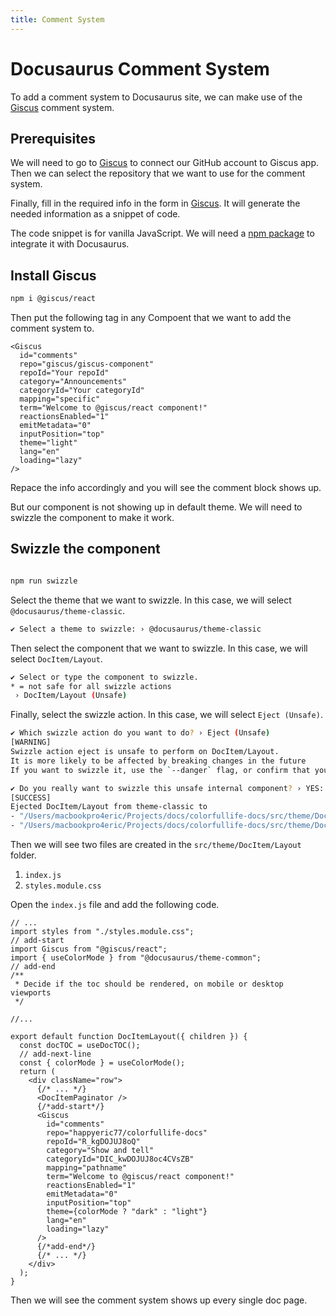 ```yaml
---
title: Comment System
---
```


# Docusaurus Comment System

To add a comment system to Docusaurus site, we can make use of the [Giscus](https://giscus.app/) comment system.

## Prerequisites

We will need to go to [Giscus](https://giscus.app/) to connect our GitHub account to Giscus app. Then we can select the repository that we want to use for the comment system.

Finally, fill in the required info in the form in [Giscus](https://giscus.app/). It will generate the needed information as a snippet of code.

The code snippet is for vanilla JavaScript. We will need a [npm package](https://github.com/giscus/giscus-component) to integrate it with Docusaurus.

## Install Giscus

```bash
npm i @giscus/react
```

Then put the following tag in any Compoent that we want to add the comment system to.

```tsx
<Giscus
  id="comments"
  repo="giscus/giscus-component"
  repoId="Your repoId"
  category="Announcements"
  categoryId="Your categoryId"
  mapping="specific"
  term="Welcome to @giscus/react component!"
  reactionsEnabled="1"
  emitMetadata="0"
  inputPosition="top"
  theme="light"
  lang="en"
  loading="lazy"
/>
```

Repace the info accordingly and you will see the comment block shows up.

But our component is not showing up in default theme. We will need to swizzle the component to make it work.

## Swizzle the component

```bash

npm run swizzle

```

Select the theme that we want to swizzle. In this case, we will select `@docusaurus/theme-classic`.

```bash
✔ Select a theme to swizzle: › @docusaurus/theme-classic
```

Then select the component that we want to swizzle. In this case, we will select `DocItem/Layout`.

```bash
✔ Select or type the component to swizzle.
* = not safe for all swizzle actions
 › DocItem/Layout (Unsafe)

```

Finally, select the swizzle action. In this case, we will select `Eject (Unsafe)`.

```bash
✔ Which swizzle action do you want to do? › Eject (Unsafe)
[WARNING]
Swizzle action eject is unsafe to perform on DocItem/Layout.
It is more likely to be affected by breaking changes in the future
If you want to swizzle it, use the `--danger` flag, or confirm that you understand the risks.

✔ Do you really want to swizzle this unsafe internal component? › YES: I know what I am doing!
[SUCCESS]
Ejected DocItem/Layout from theme-classic to
- "/Users/macbookpro4eric/Projects/docs/colorfullife-docs/src/theme/DocItem/Layout/index.js"
- "/Users/macbookpro4eric/Projects/docs/colorfullife-docs/src/theme/DocItem/Layout/styles.module.css"
```

Then we will see two files are created in the `src/theme/DocItem/Layout` folder.

1. `index.js`
2. `styles.module.css`

Open the `index.js` file and add the following code.

```tsx
// ...
import styles from "./styles.module.css";
// add-start
import Giscus from "@giscus/react";
import { useColorMode } from "@docusaurus/theme-common";
// add-end
/**
 * Decide if the toc should be rendered, on mobile or desktop viewports
 */

//...

export default function DocItemLayout({ children }) {
  const docTOC = useDocTOC();
  // add-next-line
  const { colorMode } = useColorMode();
  return (
    <div className="row">
      {/* ... */}
      <DocItemPaginator />
      {/*add-start*/}
      <Giscus
        id="comments"
        repo="happyeric77/colorfullife-docs"
        repoId="R_kgDOJUJ8oQ"
        category="Show and tell"
        categoryId="DIC_kwDOJUJ8oc4CVsZB"
        mapping="pathname"
        term="Welcome to @giscus/react component!"
        reactionsEnabled="1"
        emitMetadata="0"
        inputPosition="top"
        theme={colorMode ? "dark" : "light"}
        lang="en"
        loading="lazy"
      />
      {/*add-end*/}
      {/* ... */}
    </div>
  );
}
```

Then we will see the comment system shows up every single doc page.

